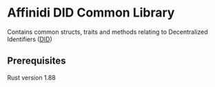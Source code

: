 # Affinidi DID Common Library

Contains common structs, traits and methods relating to Decentralized Identifiers
([DID](https://www.w3.org/TR/did-1.1/))

## Prerequisites

Rust version 1.88
